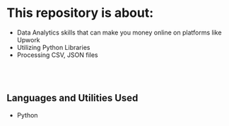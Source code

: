 # This repository is about:  <br>

- Data Analytics skills that can make you money online on platforms like Upwork     <br>
- Utilizing Python Libraries                                                        <br>
- Processing CSV, JSON files                                                       <br>

<br>
<br>



<h2>Languages and Utilities Used</h2>

- Python 

